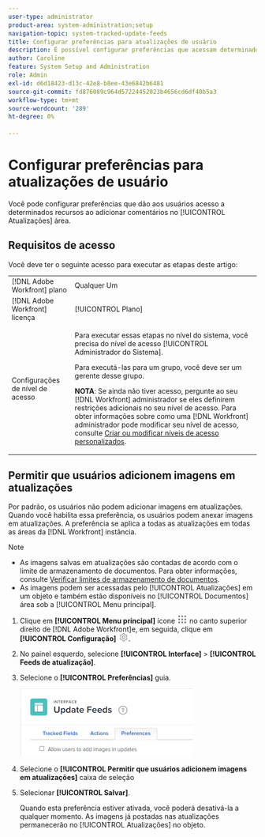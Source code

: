 ```yaml
---
user-type: administrator
product-area: system-administration;setup
navigation-topic: system-tracked-update-feeds
title: Configurar preferências para atualizações de usuário
description: É possível configurar preferências que acessam determinados recursos quando os usuários adicionam comentários no [!UICONTROL Atualizações] área.
author: Caroline
feature: System Setup and Administration
role: Admin
exl-id: d6d18423-d13c-42e8-b8ee-43e6842b6481
source-git-commit: fd876089c964d57224452023b4656cd6df40b5a3
workflow-type: tm+mt
source-wordcount: '289'
ht-degree: 0%

---
```


# Configurar preferências para atualizações de usuário

Você pode configurar preferências que dão aos usuários acesso a determinados recursos ao adicionar comentários no [!UICONTROL Atualizações] área.

## Requisitos de acesso

Você deve ter o seguinte acesso para executar as etapas deste artigo:

<table style="table-layout:auto"> 
 <col> 
 <col> 
 <tbody> 
  <tr> 
   <td role="rowheader">[!DNL Adobe Workfront] plano</td> 
   <td>Qualquer Um</td> 
  </tr> 
  <tr> 
   <td role="rowheader">[!DNL Adobe Workfront] licença</td> 
   <td>[!UICONTROL Plano]</td> 
  </tr> 
  <tr> 
   <td role="rowheader">Configurações de nível de acesso</td> 
   <td> <p>Para executar essas etapas no nível do sistema, você precisa do nível de acesso [!UICONTROL Administrador do Sistema].</p><p>Para executá-las para um grupo, você deve ser um gerente desse grupo.</p> <p><b>NOTA</b>: Se ainda não tiver acesso, pergunte ao seu [!DNL Workfront] administrador se eles definirem restrições adicionais no seu nível de acesso. Para obter informações sobre como uma [!DNL Workfront] administrador pode modificar seu nível de acesso, consulte <a href="../../../administration-and-setup/add-users/configure-and-grant-access/create-modify-access-levels.md" class="MCXref xref">Criar ou modificar níveis de acesso personalizados</a>.</p> </td> 
  </tr> 
 </tbody> 
</table>

## Permitir que usuários adicionem imagens em atualizações

Por padrão, os usuários não podem adicionar imagens em atualizações. Quando você habilita essa preferência, os usuários podem anexar imagens em atualizações. A preferência se aplica a todas as atualizações em todas as áreas da [!DNL Workfront] instância.

>[!NOTE]
>
>* As imagens salvas em atualizações são contadas de acordo com o limite de armazenamento de documentos. Para obter informações, consulte [Verificar limites de armazenamento de documentos](../../../documents/managing-documents/check-document-storage.md).
>* As imagens podem ser acessadas pelo [!UICONTROL Atualizações] em um objeto e também estão disponíveis no [!UICONTROL Documentos] área sob a [!UICONTROL Menu principal].
>

1. Clique em **[!UICONTROL Menu principal]** ícone ![](assets/main-menu-icon.png) no canto superior direito de [!DNL Adobe Workfront]e, em seguida, clique em **[!UICONTROL Configuração]** ![](assets/gear-icon-settings.png).
1. No painel esquerdo, selecione **[!UICONTROL Interface]** > **[!UICONTROL Feeds de atualização]**.
1. Selecione o **[!UICONTROL Preferências]** guia.

   ![Preferências do usuário para feeds de atualização](assets/updatefeeds-preferences-350x137.png)

1. Selecione o **[!UICONTROL Permitir que usuários adicionem imagens em atualizações]** caixa de seleção
1. Selecionar **[!UICONTROL Salvar]**.

   Quando esta preferência estiver ativada, você poderá desativá-la a qualquer momento. As imagens já postadas nas atualizações permanecerão no [!UICONTROL Atualizações] no objeto.
